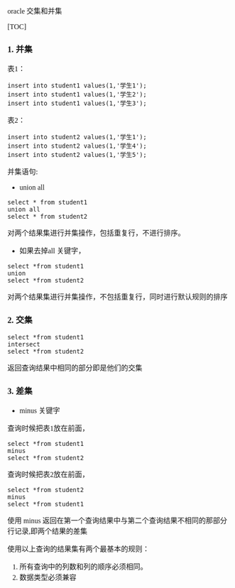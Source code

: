 <font face="SimSun" size=3>

oracle 交集和并集

[TOC]


### 1. 并集

表1：
~~~
insert into student1 values(1,'学生1');
insert into student1 values(1,'学生2');
insert into student1 values(1,'学生3');
~~~
表2：
~~~
insert into student2 values(1,'学生1');
insert into student2 values(1,'学生4');
insert into student2 values(1,'学生5');
~~~

并集语句:

- union all
~~~
select * from student1  
union all  
select * from student2  
~~~

对两个结果集进行并集操作，包括重复行，不进行排序。

- 如果去掉all 关键字，

~~~
select *from student1
union
select *from student2
~~~

对两个结果集进行并集操作，不包括重复行，同时进行默认规则的排序

### 2. 交集

~~~
select *from student1
intersect
select *from student2
~~~

返回查询结果中相同的部分即是他们的交集

### 3. 差集

- minus 关键字

查询时候把表1放在前面，

~~~
select *from student1
minus
select *from student2
~~~

查询时候把表2放在前面，

~~~
select *from student2
minus
select *from student1
~~~

使用 minus  返回在第一个查询结果中与第二个查询结果不相同的那部分行记录,即两个结果的差集

使用以上查询的结果集有两个最基本的规则：
1. 所有查询中的列数和列的顺序必须相同。
2. 数据类型必须兼容



</font>